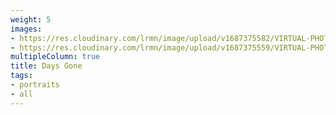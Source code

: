 ```yaml
---
weight: 5
images:
- https://res.cloudinary.com/lrmn/image/upload/v1687375582/VIRTUAL-PHOTOGRAPHY/daysgone/DAYS-GONE43_eq0l3d.png
- https://res.cloudinary.com/lrmn/image/upload/v1687375559/VIRTUAL-PHOTOGRAPHY/daysgone/DAYS-GONE15_abhphb.png
multipleColumn: true
title: Days Gone
tags:
- portraits
- all
---
```

